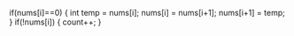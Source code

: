 if(nums[i]==0)
{
int temp = nums[i];
nums[i] = nums[i+1];
nums[i+1] = temp;
}
if(!nums[i])
{
count++;
}